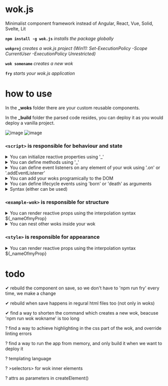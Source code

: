 # wok.js                                   
Minimalist component framework instead of Angular, React, Vue, Solid, Svelte, Lit 


**`npm install -g wok.js`** _installs the package globally_

**`wokproj`** _creates a wok.js project (Win11: Set-ExecutionPolicy -Scope CurrentUser -ExecutionPolicy Unrestricted)_

**`wok somename`** _creates a new wok_

**`fry`** _starts your wok.js application_

# how to use
In the **_woks** folder there are your custom reusable components.

In the **_build** folder the parsed code resides, you can deploy it as you would deploy a vanilla project.

![image](https://user-images.githubusercontent.com/89163562/236686733-bb5e3cc8-7829-4abd-928a-b57063d98d2f.png)
![image](https://user-images.githubusercontent.com/89163562/236688732-ff88575b-4a34-4b99-8038-32776552075d.png)


### `<script>` is responsible for behaviour and state
  <details>
  <summary>You can initialize reactive properties using '_'</summary>
  
  ```html
  <script>
      let _x;
      let _y = 10 * _x;
      let _title;
  </script>
  ```
  
  and then modify them dynamically with html
  ![image](https://user-images.githubusercontent.com/89163562/233831801-21ded63d-2370-4958-a8fa-687e9691749a.png)
  
  or with js.
  ![image](https://user-images.githubusercontent.com/89163562/233832745-658925c1-6e51-4ac4-8372-4ee996a6de43.png) 
  </details>



  <details>
  <summary>You can define methods using '_'</summary> 
  
  ![image](https://user-images.githubusercontent.com/89163562/233833017-4d95976d-a8a3-4722-85ae-da3f0abf6e8d.png)

  and then invoke them using dot notation.
  ![image](https://user-images.githubusercontent.com/89163562/233831666-3edfca1a-57e5-4f4f-9c02-63936cd1eb26.png)
  </details>
  


  <details>
  <summary>You can define event listeners on any element of your wok using '.on' or '.addEventListener'</summary>
  
  ```js
  // on the wok itself
  this.on('click', () => {    // or select('example-wok').on
      console.log("wok was clicked!");
  });

  // on elements inside the wok
  select('h1').on('click', () => {
      console.log('h1 was clicked!');
  });
  ``` 
  </details>
    
    
    
  <details>
  <summary>You can add your woks programically to the DOM</summary>

  ```js
  const w = createElement('example-wok');   // or document.createElement('example-wok');
  select('body').appendChild(w);            // or document.body.appendChild(w);
  
  select('example-wok').remove();           // or w.remove();
  ``` 
  </details>
  
  
  
  <details>
  <summary>You can define lifecycle events using 'born' or 'death' as arguments</summary>
  
  ```js
  select('example-wok').on('born', () => {
      console.log('wok was born!');
      _greet();
  });

  select('example-wok').on('death', () => {
      console.log('wok died!');
  });
  ``` 
  </details>



  <details>
  <summary>Syntax (either can be used)</summary>
  
  ```
  .on           --> .addEventListener

  .off          --> .removeEventListener

  select        --> document.querySelector

  selectAll     --> document.querySelectorAll
  
  createElement --> document.createElement
  ```
  </details>  
  
  
  
### `<example-wok>` is responsible for structure

  <details>
  <summary>You can render reactive props using the interpolation syntax ${_nameOfmyProp}</summary>
  
  ```html
  <example-wok>
      <lu>
          <li>${_x}</li>
          <li>${_y}</li>
          <li>${_x / _y}</li>
      </lu>
  </example-wok>
```
  </details>

    
    
  <details>
  <summary>You can nest other woks inside your wok</summary>
  
  ```html
  <example-wok>
      <nested-wok title=${_myTitle}></nested-wok>
  </example-wok>
  ```
  </details>
  
    
    
### `<style>` is responsible for appearance
    
  <details>
  <summary>You can render reactive props using the interpolation syntax ${_nameOfmyProp}</summary>
  
  ```html
  <style>
      example-wok {
          display: block;
          border: solid 2px black;
      }
      h1 {
          color: ${_color};
      };
  </style>
  ```
  </details>

# todo
✔ rebuild the component on save, so we don't have to 'npm run fry' every time, we make a change 

✔ rebuild when save happens in regural html files too (not only in woks) 

✔ find a way to shorten the command which creates a new wok, beacuse 'npm run wok wokname' is too long 

? find a way to achieve highlighting in the css part of the wok, and override linting errors

? find a way to run the app from memory, and only build it when we want to deploy it

? templating language

? >selectors> for wok inner elements

? attrs as parameters in createElement()
